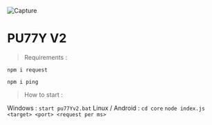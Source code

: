 ![Capture](https://user-images.githubusercontent.com/61364610/190848801-58c6b2d4-a25e-46b7-8b46-5589eb5bd557.PNG)

# PU77Y V2

> Requirements :

`npm i request`

`npm i ping`


> How to start :

Windows : `start pu77Yv2.bat`
Linux / Android : `cd core` `node index.js <target> <port> <request per ms>`
